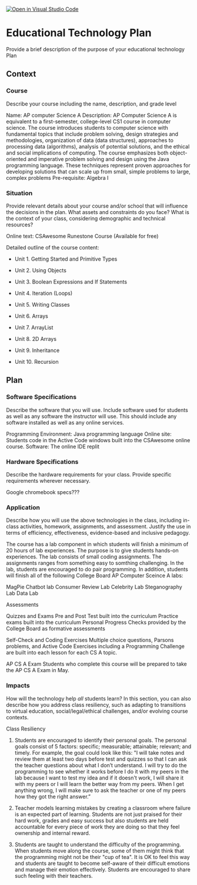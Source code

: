 [![Open in Visual Studio Code](https://classroom.github.com/assets/open-in-vscode-c66648af7eb3fe8bc4f294546bfd86ef473780cde1dea487d3c4ff354943c9ae.svg)](https://classroom.github.com/online_ide?assignment_repo_id=8736732&assignment_repo_type=AssignmentRepo)
# Educational Technology Plan

Provide a brief description of the purpose of your educational technology Plan

## Context

### Course

Describe your course including the name, description, and grade level

Name: AP computer Science A 
Description: AP Computer Science A is equivalent to a first-semester, college-level CS1 course in computer science. The course introduces students to computer science with fundamental topics that include problem solving, design strategies and methodologies, organization of data (data structures), approaches to processing data (algorithms), analysis of potential solutions, and the ethical and social implications of computing. The course emphasizes both object-oriented and imperative problem solving and design using the Java programming language. These techniques represent proven approaches for developing solutions that can scale up from small, simple problems to large, complex problems
Pre-requisite: Algebra I

### Situation

Provide relevant details about your course and/or school that will influence the
decisions in the plan. What assets and constraints do you face? What is the
context of your class, considering demographic and technical resources?

Online text: CSAwesome Runestone Course (Available for free)

Detailed outline of the course content: 
- Unit 1. Getting Started and Primitive Types

- Unit 2. Using Objects

- Unit 3. Boolean Expressions and If Statements	

- Unit 4. Iteration (Loops)

- Unit 5. Writing Classes

- Unit 6. Arrays

- Unit 7. ArrayList

- Unit 8. 2D Arrays

- Unit 9. Inheritance

- Unit 10. Recursion

## Plan

### Software Specifications

Describe the software that you will use. Include software used for students as
well as any software the instructor will use. This should include any software
installed as well as any online services.

Programming Environment: Java programming language
Online site: Students code in the Active Code windows built into the CSAwesome online course.
Software: The online IDE replit

### Hardware Specifications

Describe the hardware requirements for your class. Provide specific requirements
wherever necessary.

Google chromebook specs???

### Application

Describe how you will use the above technologies in the class, including
in-class activities, homework, assignments, and assessment. Justify the use
in terms of efficiency, effectiveness, evidence-based and inclusive pedagogy.

The course has a lab component in which students will finish a minimum of 20 hours of lab experiences. The purpose is to give students hands-on experiences. The lab consists of small coding assignments. The assignments ranges from something easy to somthing challenging. In the lab, students are encouraged to do pair programming. In addition, students will finish all of the following College Board AP Computer Sceince A labs:

MagPie Chatbot lab 
Consumer Review Lab
Celebrity Lab
Steganography Lab
Data Lab

Assessments

Quizzes and Exams
Pre and Post Test built into the curriculum
Practice exams built into the curriculum
Personal Progress Checks provided by the College Board as formative assessments

Self-Check and Coding Exercises
Multiple choice questions, Parsons problems, and Active Code Exercises including a Programming Challenge are built into each lesson for each CS A topic. 

AP CS A Exam
Students who complete this course will be prepared to take the AP CS A Exam in May.


### Impacts

How will the technology help *all* students learn? In this section, you can also
describe how you address class resiliency, such as adapting to
transitions to virtual education, social/legal/ethical challenges,  and/or
evolving course contexts.

Class Resiliency
1. Students are encouraged to identify their personal goals. The personal goals consist of 5 factors: specific; measurable; attainable; relevant; and timely. For example, the goal could look like this: "I will take notes and review them at least two days before test and quizzes so that I can ask the teacher questions about what I don’t understand. I will try to do the programming to see whether it works before I do it with my peers in the lab because I want to test my idea and if it doesn't work, I will share it with my peers or I will learn the better way from my peers. When I get anything wrong, I will make sure to ask the teacher or one of my peers how they got the right answer.”

2. Teacher models learning mistakes by creating a classroom where failure is an expected part of learning. Students are not just praised for their hard work, grades and easy success but also students are held accountable for every piece of work they are doing so that they feel ownership and internal reward.

3. Students are taught to understand the difficulty of the programming. When students move along the course, some of them might think that the programming might not be their "cup of tea". It is OK to feel this way and students are taught to become self-aware of their difficult emotions and manage their emotion effectively. Students are encouraged to share such feeling with their teachers. 
